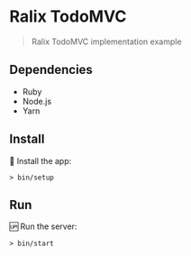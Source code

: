 # Ralix TodoMVC

> Ralix TodoMVC implementation example

## Dependencies

- Ruby
- Node.js
- Yarn

## Install

:wrench: Install the app:

```
> bin/setup
```

## Run

:up: Run the server:

```
> bin/start
```
